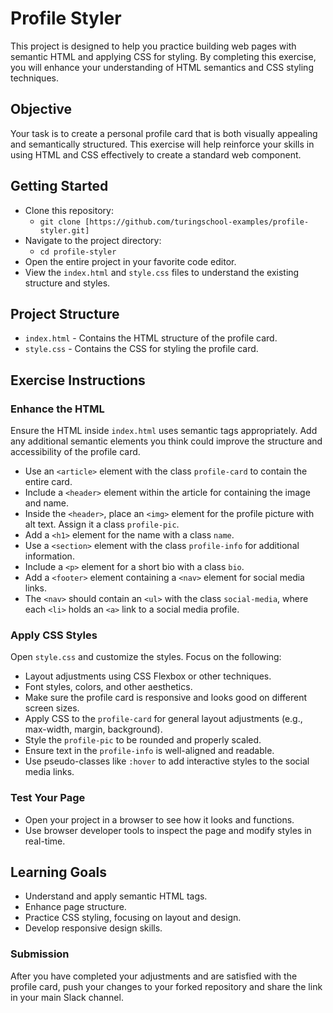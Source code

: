# Profile Styler

This project is designed to help you practice building web pages with semantic HTML and applying CSS for styling. By completing this exercise, you will enhance your understanding of HTML semantics and CSS styling techniques.

## Objective

Your task is to create a personal profile card that is both visually appealing and semantically structured. This exercise will help reinforce your skills in using HTML and CSS effectively to create a standard web component.

## Getting Started

- Clone this repository:
    - `git clone [https://github.com/turingschool-examples/profile-styler.git]`
- Navigate to the project directory:
    - `cd profile-styler`
- Open the entire project in your favorite code editor.
- View the `index.html` and `style.css` files to understand the existing structure and styles.

## Project Structure

- `index.html` - Contains the HTML structure of the profile card.
- `style.css` - Contains the CSS for styling the profile card.

## Exercise Instructions

### Enhance the HTML

Ensure the HTML inside `index.html` uses semantic tags appropriately. Add any additional semantic elements you think could improve the structure and accessibility of the profile card.

- Use an `<article>` element with the class `profile-card` to contain the entire card.
- Include a `<header>` element within the article for containing the image and name.
- Inside the `<header>`, place an `<img>` element for the profile picture with alt text. Assign it a class `profile-pic`.
- Add a `<h1>` element for the name with a class `name`.
- Use a `<section>` element with the class `profile-info` for additional information.
- Include a `<p>` element for a short bio with a class `bio`.
- Add a `<footer>` element containing a `<nav>` element for social media links.
- The `<nav>` should contain an `<ul>` with the class `social-media`, where each `<li>` holds an `<a>` link to a social media profile.

### Apply CSS Styles

Open `style.css` and customize the styles. Focus on the following:

- Layout adjustments using CSS Flexbox or other techniques.
- Font styles, colors, and other aesthetics.
- Make sure the profile card is responsive and looks good on different screen sizes.
- Apply CSS to the `profile-card` for general layout adjustments (e.g., max-width, margin, background).
- Style the `profile-pic` to be rounded and properly scaled.
- Ensure text in the `profile-info` is well-aligned and readable.
- Use pseudo-classes like `:hover` to add interactive styles to the social media links.

### Test Your Page

- Open your project in a browser to see how it looks and functions.
- Use browser developer tools to inspect the page and modify styles in real-time.

## Learning Goals

- Understand and apply semantic HTML tags.
- Enhance page structure.
- Practice CSS styling, focusing on layout and design.
- Develop responsive design skills.

### Submission

After you have completed your adjustments and are satisfied with the profile card, push your changes to your forked repository and share the link in your main Slack channel.
